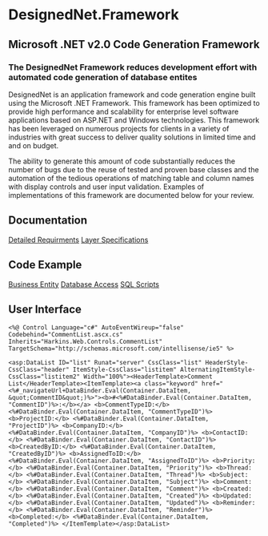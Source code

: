 # DesignedNet.Framework
## Microsoft .NET v2.0 Code Generation Framework

### The DesignedNet Framework reduces development effort with automated code generation of database entites

DesignedNet is an application framework and code generation engine built using the Microsoft .NET Framework. This framework has been optimized to provide high performance and scalability for enterprise level software applications based on ASP.NET and Windows technologies. This framework has been leveraged on numerous projects for clients in a variety of industries with great success to deliver quality solutions in limited time and and on budget.

The ability to generate this amount of code substantially reduces the number of bugs due to the reuse of tested and proven base classes and the automation of the tedious operations of matching table and column names with display controls and user input validation. Examples of implementations of this framework are documented below for your review.

## Documentation

[Detailed Requirments](../master/Documentation/Requirements.pdf)
[Layer Specifications](../master/Documentation/Specifications.pdf)

## Code Example

[Business Entity](../master/Output/Biz/BizComment.cs)
[Database Access](../master/Output/Dal/DalComment.cs)
[SQL Scripts](../master/Output/Sql/SqlComment.cs)

## User Interface

```ascx
<%@ Control Language="c#" AutoEventWireup="false" Codebehind="CommentList.ascx.cs" Inherits="Harkins.Web.Controls.CommentList" TargetSchema="http://schemas.microsoft.com/intellisense/ie5" %>

<asp:DataList ID="list" Runat="server" CssClass="list" HeaderStyle-CssClass="header" ItemStyle-CssClass="listitem" AlternatingItemStyle-CssClass="listitem2" Width="100%"><HeaderTemplate>Comment List</HeaderTemplate><ItemTemplate><a class="keyword" href="<%#_navigateUrl+DataBinder.Eval(Container.DataItem, &quot;CommentID&quot;)%>"><b>#<%#DataBinder.Eval(Container.DataItem, "CommentID")%>:</b></a> <b>CommentTypeID:</b> <%#DataBinder.Eval(Container.DataItem, "CommentTypeID")%> <b>ProjectID:</b> <%#DataBinder.Eval(Container.DataItem, "ProjectID")%> <b>CompanyID:</b> <%#DataBinder.Eval(Container.DataItem, "CompanyID")%> <b>ContactID:</b> <%#DataBinder.Eval(Container.DataItem, "ContactID")%> <b>CreatedByID:</b> <%#DataBinder.Eval(Container.DataItem, "CreatedByID")%> <b>AssignedToID:</b> <%#DataBinder.Eval(Container.DataItem, "AssignedToID")%> <b>Priority:</b> <%#DataBinder.Eval(Container.DataItem, "Priority")%> <b>Thread:</b> <%#DataBinder.Eval(Container.DataItem, "Thread")%> <b>Subject:</b> <%#DataBinder.Eval(Container.DataItem, "Subject")%> <b>Comment:</b> <%#DataBinder.Eval(Container.DataItem, "Comment")%> <b>Created:</b> <%#DataBinder.Eval(Container.DataItem, "Created")%> <b>Updated:</b> <%#DataBinder.Eval(Container.DataItem, "Updated")%> <b>Reminder:</b> <%#DataBinder.Eval(Container.DataItem, "Reminder")%> <b>Completed:</b> <%#DataBinder.Eval(Container.DataItem, "Completed")%> </ItemTemplate></asp:DataList>
```
